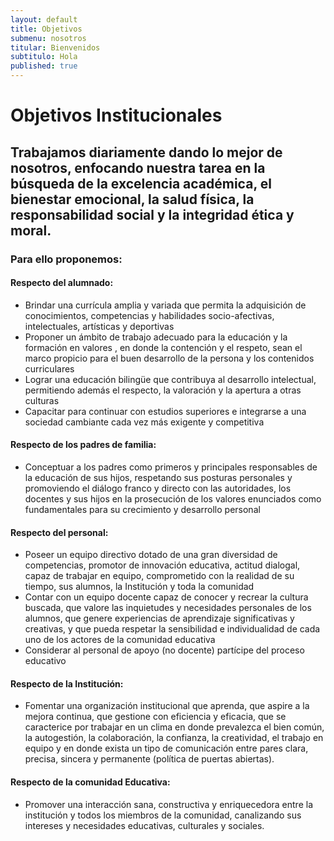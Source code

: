 ```yaml
---
layout: default
title: Objetivos
submenu: nosotros
titular: Bienvenidos
subtitulo: Hola
published: true
---
```


# Objetivos Institucionales

## Trabajamos diariamente dando lo mejor de nosotros, enfocando nuestra tarea en la búsqueda de la excelencia académica, el bienestar emocional, la salud física, la responsabilidad social y la integridad ética y moral. 

### Para ello proponemos:

#### Respecto del alumnado:
- Brindar una currícula amplia y variada que permita la adquisición de conocimientos, competencias y habilidades socio-afectivas, intelectuales, artísticas y deportivas 
- Proponer  un ámbito de trabajo adecuado para la educación y  la formación en valores , en donde la contención y el respeto, sean el marco propicio para el buen desarrollo de la persona y los contenidos curriculares
- Lograr una educación bilingüe que contribuya al desarrollo intelectual, permitiendo además el respecto, la valoración y la apertura a otras culturas
- Capacitar  para continuar con estudios superiores e integrarse a una sociedad cambiante cada vez más exigente y competitiva

#### Respecto de los padres de familia:
- Conceptuar a los padres como primeros y principales responsables de la  educación de sus hijos, respetando sus posturas personales y promoviendo el diálogo franco y directo con  las autoridades, los docentes y sus hijos en la prosecución de los valores enunciados como fundamentales para su crecimiento y desarrollo personal 

#### Respecto del personal:
- Poseer  un equipo directivo dotado de una gran diversidad de competencias, promotor de innovación educativa, actitud dialogal, capaz de trabajar en equipo, comprometido con la realidad de su tiempo, sus alumnos, la Institución y toda la comunidad
- Contar con un equipo docente capaz de conocer y recrear la cultura buscada, que valore las inquietudes y necesidades personales de los alumnos, que genere experiencias de aprendizaje significativas y creativas, y que pueda respetar la sensibilidad e individualidad de cada uno de los actores de la comunidad educativa 
- Considerar al personal de apoyo (no docente) partícipe del proceso educativo 

#### Respecto de la Institución:
- Fomentar una organización institucional que aprenda, que aspire a la mejora continua, que gestione con eficiencia y eficacia, que se caracterice por trabajar en un clima en donde prevalezca el bien común, la autogestión, la colaboración,  la confianza, la creatividad, el trabajo en equipo y en donde  exista un tipo de comunicación entre pares clara, precisa, sincera y permanente (política de puertas abiertas). 

#### Respecto de la comunidad Educativa:
- Promover una interacción sana, constructiva y enriquecedora entre la institución y todos los miembros de la comunidad, canalizando sus intereses y necesidades educativas, culturales y sociales.